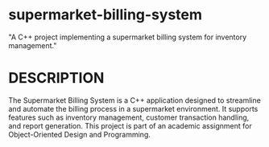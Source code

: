 # supermarket-billing-system
"A C++ project implementing a supermarket billing system for inventory management."

# DESCRIPTION
The Supermarket Billing System is a C++ application designed to streamline and automate the billing process in a supermarket environment. It supports features such as inventory management, customer transaction handling, and report generation. This project is part of an academic assignment for Object-Oriented Design and Programming.

# 

